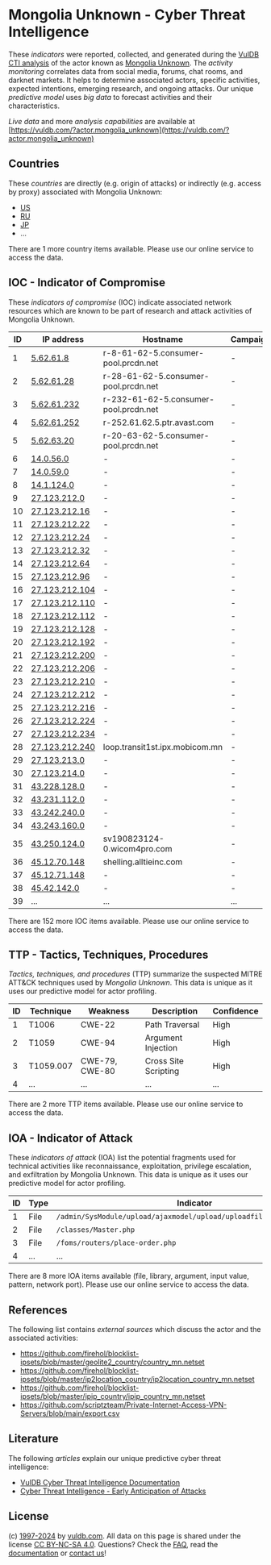 # Mongolia Unknown - Cyber Threat Intelligence

These _indicators_ were reported, collected, and generated during the [VulDB CTI analysis](https://vuldb.com/?kb.cti) of the actor known as [Mongolia Unknown](https://vuldb.com/?actor.mongolia_unknown). The _activity monitoring_ correlates data from social media, forums, chat rooms, and darknet markets. It helps to determine associated actors, specific activities, expected intentions, emerging research, and ongoing attacks. Our unique _predictive model_ uses _big data_ to forecast activities and their characteristics.

_Live data_ and more _analysis capabilities_ are available at [https://vuldb.com/?actor.mongolia_unknown](https://vuldb.com/?actor.mongolia_unknown)

## Countries

These _countries_ are directly (e.g. origin of attacks) or indirectly (e.g. access by proxy) associated with Mongolia Unknown:

* [US](https://vuldb.com/?country.us)
* [RU](https://vuldb.com/?country.ru)
* [JP](https://vuldb.com/?country.jp)
* ...

There are 1 more country items available. Please use our online service to access the data.

## IOC - Indicator of Compromise

These _indicators of compromise_ (IOC) indicate associated network resources which are known to be part of research and attack activities of Mongolia Unknown.

ID | IP address | Hostname | Campaign | Confidence
-- | ---------- | -------- | -------- | ----------
1 | [5.62.61.8](https://vuldb.com/?ip.5.62.61.8) | r-8-61-62-5.consumer-pool.prcdn.net | - | High
2 | [5.62.61.28](https://vuldb.com/?ip.5.62.61.28) | r-28-61-62-5.consumer-pool.prcdn.net | - | High
3 | [5.62.61.232](https://vuldb.com/?ip.5.62.61.232) | r-232-61-62-5.consumer-pool.prcdn.net | - | High
4 | [5.62.61.252](https://vuldb.com/?ip.5.62.61.252) | r-252.61.62.5.ptr.avast.com | - | High
5 | [5.62.63.20](https://vuldb.com/?ip.5.62.63.20) | r-20-63-62-5.consumer-pool.prcdn.net | - | High
6 | [14.0.56.0](https://vuldb.com/?ip.14.0.56.0) | - | - | High
7 | [14.0.59.0](https://vuldb.com/?ip.14.0.59.0) | - | - | High
8 | [14.1.124.0](https://vuldb.com/?ip.14.1.124.0) | - | - | High
9 | [27.123.212.0](https://vuldb.com/?ip.27.123.212.0) | - | - | High
10 | [27.123.212.16](https://vuldb.com/?ip.27.123.212.16) | - | - | High
11 | [27.123.212.22](https://vuldb.com/?ip.27.123.212.22) | - | - | High
12 | [27.123.212.24](https://vuldb.com/?ip.27.123.212.24) | - | - | High
13 | [27.123.212.32](https://vuldb.com/?ip.27.123.212.32) | - | - | High
14 | [27.123.212.64](https://vuldb.com/?ip.27.123.212.64) | - | - | High
15 | [27.123.212.96](https://vuldb.com/?ip.27.123.212.96) | - | - | High
16 | [27.123.212.104](https://vuldb.com/?ip.27.123.212.104) | - | - | High
17 | [27.123.212.110](https://vuldb.com/?ip.27.123.212.110) | - | - | High
18 | [27.123.212.112](https://vuldb.com/?ip.27.123.212.112) | - | - | High
19 | [27.123.212.128](https://vuldb.com/?ip.27.123.212.128) | - | - | High
20 | [27.123.212.192](https://vuldb.com/?ip.27.123.212.192) | - | - | High
21 | [27.123.212.200](https://vuldb.com/?ip.27.123.212.200) | - | - | High
22 | [27.123.212.206](https://vuldb.com/?ip.27.123.212.206) | - | - | High
23 | [27.123.212.210](https://vuldb.com/?ip.27.123.212.210) | - | - | High
24 | [27.123.212.212](https://vuldb.com/?ip.27.123.212.212) | - | - | High
25 | [27.123.212.216](https://vuldb.com/?ip.27.123.212.216) | - | - | High
26 | [27.123.212.224](https://vuldb.com/?ip.27.123.212.224) | - | - | High
27 | [27.123.212.234](https://vuldb.com/?ip.27.123.212.234) | - | - | High
28 | [27.123.212.240](https://vuldb.com/?ip.27.123.212.240) | loop.transit1st.ipx.mobicom.mn | - | High
29 | [27.123.213.0](https://vuldb.com/?ip.27.123.213.0) | - | - | High
30 | [27.123.214.0](https://vuldb.com/?ip.27.123.214.0) | - | - | High
31 | [43.228.128.0](https://vuldb.com/?ip.43.228.128.0) | - | - | High
32 | [43.231.112.0](https://vuldb.com/?ip.43.231.112.0) | - | - | High
33 | [43.242.240.0](https://vuldb.com/?ip.43.242.240.0) | - | - | High
34 | [43.243.160.0](https://vuldb.com/?ip.43.243.160.0) | - | - | High
35 | [43.250.124.0](https://vuldb.com/?ip.43.250.124.0) | sv190823124-0.wicom4pro.com | - | High
36 | [45.12.70.148](https://vuldb.com/?ip.45.12.70.148) | shelling.alltieinc.com | - | High
37 | [45.12.71.148](https://vuldb.com/?ip.45.12.71.148) | - | - | High
38 | [45.42.142.0](https://vuldb.com/?ip.45.42.142.0) | - | - | High
39 | ... | ... | ... | ...

There are 152 more IOC items available. Please use our online service to access the data.

## TTP - Tactics, Techniques, Procedures

_Tactics, techniques, and procedures_ (TTP) summarize the suspected MITRE ATT&CK techniques used by _Mongolia Unknown_. This data is unique as it uses our predictive model for actor profiling.

ID | Technique | Weakness | Description | Confidence
-- | --------- | -------- | ----------- | ----------
1 | T1006 | CWE-22 | Path Traversal | High
2 | T1059 | CWE-94 | Argument Injection | High
3 | T1059.007 | CWE-79, CWE-80 | Cross Site Scripting | High
4 | ... | ... | ... | ...

There are 2 more TTP items available. Please use our online service to access the data.

## IOA - Indicator of Attack

These _indicators of attack_ (IOA) list the potential fragments used for technical activities like reconnaissance, exploitation, privilege escalation, and exfiltration by Mongolia Unknown. This data is unique as it uses our predictive model for actor profiling.

ID | Type | Indicator | Confidence
-- | ---- | --------- | ----------
1 | File | `/admin/SysModule/upload/ajaxmodel/upload/uploadfilepath/sysmodule_1` | High
2 | File | `/classes/Master.php` | High
3 | File | `/foms/routers/place-order.php` | High
4 | ... | ... | ...

There are 8 more IOA items available (file, library, argument, input value, pattern, network port). Please use our online service to access the data.

## References

The following list contains _external sources_ which discuss the actor and the associated activities:

* https://github.com/firehol/blocklist-ipsets/blob/master/geolite2_country/country_mn.netset
* https://github.com/firehol/blocklist-ipsets/blob/master/ip2location_country/ip2location_country_mn.netset
* https://github.com/firehol/blocklist-ipsets/blob/master/ipip_country/ipip_country_mn.netset
* https://github.com/scriptzteam/Private-Internet-Access-VPN-Servers/blob/main/export.csv

## Literature

The following _articles_ explain our unique predictive cyber threat intelligence:

* [VulDB Cyber Threat Intelligence Documentation](https://vuldb.com/?kb.cti)
* [Cyber Threat Intelligence - Early Anticipation of Attacks](https://www.scip.ch/en/?labs.20201022)

## License

(c) [1997-2024](https://vuldb.com/?kb.changelog) by [vuldb.com](https://vuldb.com/?kb.about). All data on this page is shared under the license [CC BY-NC-SA 4.0](https://creativecommons.org/licenses/by-nc-sa/4.0/). Questions? Check the [FAQ](https://vuldb.com/?kb.faq), read the [documentation](https://vuldb.com/?kb) or [contact us](https://vuldb.com/?contact)!
